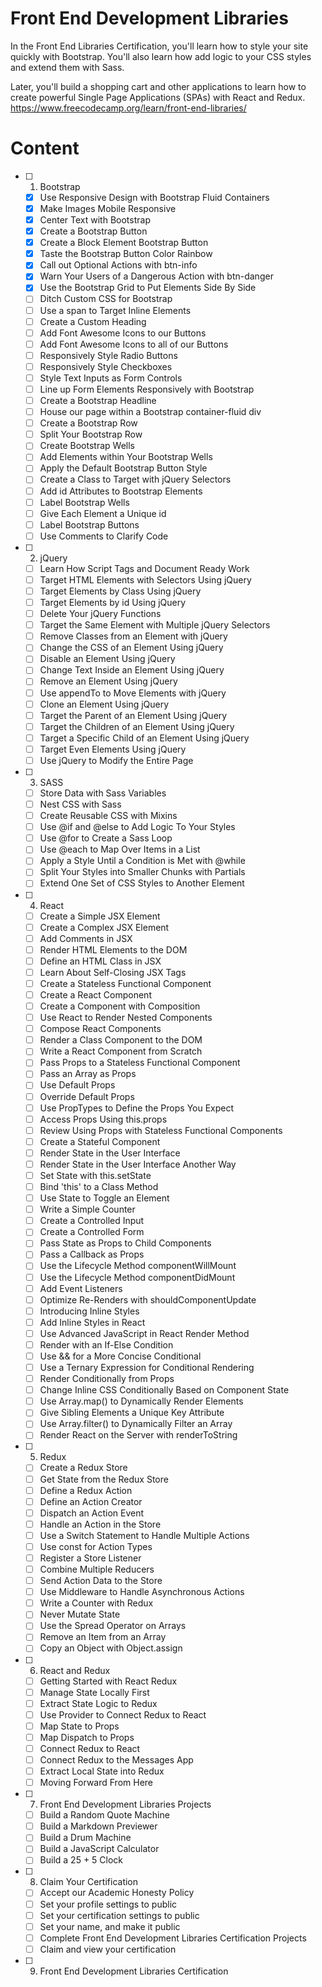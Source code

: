# Front End Development Libraries

In the Front End Libraries Certification, you'll learn how to style your site quickly with Bootstrap. You'll also learn how add logic to your CSS styles and extend them with Sass.

Later, you'll build a shopping cart and other applications to learn how to create powerful Single Page Applications (SPAs) with React and Redux.
https://www.freecodecamp.org/learn/front-end-libraries/

# Content 

- [ ] 1. Bootstrap
  - [x] Use Responsive Design with Bootstrap Fluid Containers
  - [x] Make Images Mobile Responsive
  - [x] Center Text with Bootstrap
  - [x] Create a Bootstrap Button
  - [x] Create a Block Element Bootstrap Button
  - [x] Taste the Bootstrap Button Color Rainbow
  - [x] Call out Optional Actions with btn-info
  - [x] Warn Your Users of a Dangerous Action with btn-danger
  - [x] Use the Bootstrap Grid to Put Elements Side By Side
  - [ ] Ditch Custom CSS for Bootstrap
  - [ ] Use a span to Target Inline Elements
  - [ ] Create a Custom Heading
  - [ ] Add Font Awesome Icons to our Buttons
  - [ ] Add Font Awesome Icons to all of our Buttons
  - [ ] Responsively Style Radio Buttons
  - [ ] Responsively Style Checkboxes
  - [ ] Style Text Inputs as Form Controls
  - [ ] Line up Form Elements Responsively with Bootstrap
  - [ ] Create a Bootstrap Headline
  - [ ] House our page within a Bootstrap container-fluid div
  - [ ] Create a Bootstrap Row
  - [ ] Split Your Bootstrap Row
  - [ ] Create Bootstrap Wells
  - [ ] Add Elements within Your Bootstrap Wells
  - [ ] Apply the Default Bootstrap Button Style
  - [ ] Create a Class to Target with jQuery Selectors
  - [ ] Add id Attributes to Bootstrap Elements
  - [ ] Label Bootstrap Wells
  - [ ] Give Each Element a Unique id
  - [ ] Label Bootstrap Buttons
  - [ ] Use Comments to Clarify Code
- [ ] 2. jQuery
  - [ ] Learn How Script Tags and Document Ready Work
  - [ ] Target HTML Elements with Selectors Using jQuery
  - [ ] Target Elements by Class Using jQuery
  - [ ] Target Elements by id Using jQuery
  - [ ] Delete Your jQuery Functions
  - [ ] Target the Same Element with Multiple jQuery Selectors
  - [ ] Remove Classes from an Element with jQuery
  - [ ] Change the CSS of an Element Using jQuery
  - [ ] Disable an Element Using jQuery
  - [ ] Change Text Inside an Element Using jQuery
  - [ ] Remove an Element Using jQuery
  - [ ] Use appendTo to Move Elements with jQuery
  - [ ] Clone an Element Using jQuery
  - [ ] Target the Parent of an Element Using jQuery
  - [ ] Target the Children of an Element Using jQuery
  - [ ] Target a Specific Child of an Element Using jQuery
  - [ ] Target Even Elements Using jQuery
  - [ ] Use jQuery to Modify the Entire Page
- [ ] 3. SASS
  - [ ] Store Data with Sass Variables
  - [ ] Nest CSS with Sass
  - [ ] Create Reusable CSS with Mixins
  - [ ] Use @if and @else to Add Logic To Your Styles
  - [ ] Use @for to Create a Sass Loop
  - [ ] Use @each to Map Over Items in a List
  - [ ] Apply a Style Until a Condition is Met with @while
  - [ ] Split Your Styles into Smaller Chunks with Partials
  - [ ] Extend One Set of CSS Styles to Another Element
- [ ] 4. React
  - [ ] Create a Simple JSX Element
  - [ ] Create a Complex JSX Element
  - [ ] Add Comments in JSX
  - [ ] Render HTML Elements to the DOM
  - [ ] Define an HTML Class in JSX
  - [ ] Learn About Self-Closing JSX Tags
  - [ ] Create a Stateless Functional Component
  - [ ] Create a React Component
  - [ ] Create a Component with Composition
  - [ ] Use React to Render Nested Components
  - [ ] Compose React Components
  - [ ] Render a Class Component to the DOM
  - [ ] Write a React Component from Scratch
  - [ ] Pass Props to a Stateless Functional Component
  - [ ] Pass an Array as Props
  - [ ] Use Default Props
  - [ ] Override Default Props
  - [ ] Use PropTypes to Define the Props You Expect
  - [ ] Access Props Using this.props
  - [ ] Review Using Props with Stateless Functional Components
  - [ ] Create a Stateful Component
  - [ ] Render State in the User Interface
  - [ ] Render State in the User Interface Another Way
  - [ ] Set State with this.setState
  - [ ] Bind 'this' to a Class Method
  - [ ] Use State to Toggle an Element
  - [ ] Write a Simple Counter
  - [ ] Create a Controlled Input
  - [ ] Create a Controlled Form
  - [ ] Pass State as Props to Child Components
  - [ ] Pass a Callback as Props
  - [ ] Use the Lifecycle Method componentWillMount
  - [ ] Use the Lifecycle Method componentDidMount
  - [ ] Add Event Listeners
  - [ ] Optimize Re-Renders with shouldComponentUpdate
  - [ ] Introducing Inline Styles
  - [ ] Add Inline Styles in React
  - [ ] Use Advanced JavaScript in React Render Method
  - [ ] Render with an If-Else Condition
  - [ ] Use && for a More Concise Conditional
  - [ ] Use a Ternary Expression for Conditional Rendering
  - [ ] Render Conditionally from Props
  - [ ] Change Inline CSS Conditionally Based on Component State
  - [ ] Use Array.map() to Dynamically Render Elements
  - [ ] Give Sibling Elements a Unique Key Attribute
  - [ ] Use Array.filter() to Dynamically Filter an Array
  - [ ] Render React on the Server with renderToString
- [ ] 5. Redux
  - [ ] Create a Redux Store
  - [ ] Get State from the Redux Store
  - [ ] Define a Redux Action
  - [ ] Define an Action Creator
  - [ ] Dispatch an Action Event
  - [ ] Handle an Action in the Store
  - [ ] Use a Switch Statement to Handle Multiple Actions
  - [ ] Use const for Action Types
  - [ ] Register a Store Listener
  - [ ] Combine Multiple Reducers
  - [ ] Send Action Data to the Store
  - [ ] Use Middleware to Handle Asynchronous Actions
  - [ ] Write a Counter with Redux
  - [ ] Never Mutate State
  - [ ] Use the Spread Operator on Arrays
  - [ ] Remove an Item from an Array
  - [ ] Copy an Object with Object.assign
- [ ] 6. React and Redux
  - [ ] Getting Started with React Redux
  - [ ] Manage State Locally First
  - [ ] Extract State Logic to Redux
  - [ ] Use Provider to Connect Redux to React
  - [ ] Map State to Props
  - [ ] Map Dispatch to Props
  - [ ] Connect Redux to React
  - [ ] Connect Redux to the Messages App
  - [ ] Extract Local State into Redux
  - [ ] Moving Forward From Here
- [ ] 7. Front End Development Libraries Projects
  - [ ] Build a Random Quote Machine
  - [ ] Build a Markdown Previewer
  - [ ] Build a Drum Machine
  - [ ] Build a JavaScript Calculator
  - [ ] Build a 25 + 5 Clock
- [ ] 8. Claim Your Certification
  - [ ] Accept our Academic Honesty Policy
  - [ ] Set your profile settings to public
  - [ ] Set your certification settings to public
  - [ ] Set your name, and make it public
  - [ ] Complete Front End Development Libraries Certification Projects
  - [ ] Claim and view your certification
- [ ] 9. Front End Development Libraries Certification
